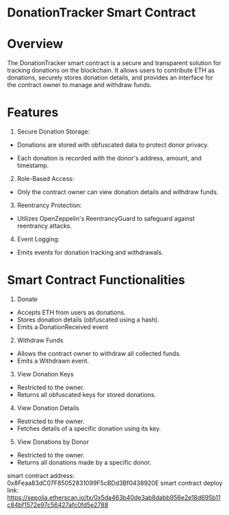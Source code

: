 # DonationTracker Smart Contract

# Overview

The DonationTracker smart contract is a secure and transparent solution for tracking donations 
on the blockchain. It allows users to contribute ETH as donations, securely stores donation 
details, and provides an interface for the contract owner to manage and withdraw funds.

# Features

1. Secure Donation Storage:

* Donations are stored with obfuscated data to protect donor privacy.

* Each donation is recorded with the donor's address, amount, and timestamp.

2. Role-Based Access:

* Only the contract owner can view donation details and withdraw funds.

3. Reentrancy Protection:

* Utilizes OpenZeppelin's ReentrancyGuard to safeguard against reentrancy attacks.

4. Event Logging:

* Emits events for donation tracking and withdrawals.

# Smart Contract Functionalities

1. Donate
* Accepts ETH from users as donations.
* Stores donation details (obfuscated using a hash).
* Emits a DonationReceived event

2. Withdraw Funds
* Allows the contract owner to withdraw all collected funds.
* Emits a Withdrawn event.

3. View Donation Keys
* Restricted to the owner.
* Returns all obfuscated keys for stored donations.

4. View Donation Details
* Restricted to the owner.
* Fetches details of a specific donation using its key.

5. View Donations by Donor
* Restricted to the owner.
* Returns all donations made by a specific donor.

smart contract address: 0x8Feaa83dC07F85052831099F5cBDd3Bf0438920E
smart contract deploy link: https://sepolia.etherscan.io/tx/0x5da463b40de3ab8dabb956e2e18d695b11c84bf1572e97c56427afc0fd5e2788